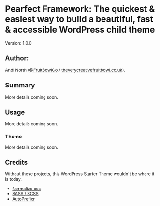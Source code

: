 # Pearfect Framework: The quickest & easiest way to build a beautiful, fast & accessible WordPress child theme

Version: 1.0.0

## Author:

Andi North ([@FruitBowlCo](https://twitter.com/FruitBowlCo) / [theverycreativefruitbowl.co.uk](https://theverycreativefruitbowl.co.uk)).

## Summary

More details coming soon.

## Usage

More details coming soon.

### Theme

More details coming soon.

## Credits

Without these projects, this WordPress Starter Theme wouldn't be where it is today.

* [Normalize.css](http://necolas.github.com/normalize.css)
* [SASS / SCSS](http://sass-lang.com/)
* [AutoPrefixr](https://github.com/ai/autoprefixer)